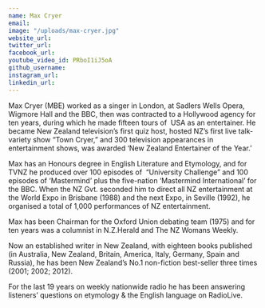 ```yaml
---
name: Max Cryer
email: 
image: "/uploads/max-cryer.jpg"
website_url: 
twitter_url: 
facebook_url: 
youtube_video_id: PRboI1iJ5oA
github_username: 
instagram_url: 
linkedin_url: 
---
```


Max Cryer (MBE) worked as a singer in London, at Sadlers Wells Opera, Wigmore Hall and the BBC, then was contracted to a Hollywood agency for ten years, during which he made fifteen tours of&nbsp; USA as an entertainer. He became New Zealand television’s first quiz host, hosted NZ’s first live talk-variety show “Town Cryer,” and 300 television appearances in entertainment shows, was awarded ‘New Zealand Entertainer of the Year.’

Max has an Honours degree in English Literature and Etymology, and for TVNZ he produced over 100 episodes of &nbsp;“University Challenge” and 100 episodes of ‘Mastermind’ plus the five-nation ‘Mastermind International’ for the BBC. When the NZ Gvt. seconded him to direct all NZ entertainment at the World Expo in Brisbane (1988) and the next Expo, in Seville (1992), he organised a total of 1,000 performances of NZ entertainment.

Max has been Chairman for the Oxford Union debating team (1975) and for ten years was a columnist in N.Z.Herald and The NZ Womans Weekly.

Now an established writer in New Zealand, with eighteen books published (in Australia, New Zealand, Britain, America, Italy, Germany, Spain and Russia), he has been New Zealand’s No.1 non-fiction best-seller three times (2001; 2002; 2012).

For the last 19 years on weekly nationwide radio he has been answering listeners’ questions on etymology & the English language on RadioLive.
